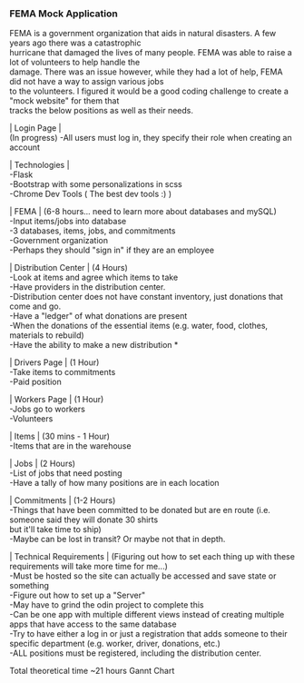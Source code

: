 ### FEMA Mock Application
<p>FEMA is a government organization that aids in natural disasters. A few years ago there was a catastrophic<br>
hurricane that damaged the lives of many people. FEMA was able to raise a lot of volunteers to help handle the<br>
damage. There was an issue however, while they had a lot of help, FEMA did not have a way to assign various jobs<br>
to the volunteers. I figured it would be a good coding challenge to create a "mock website" for them that<br> 
tracks the below positions as well as their needs.<br></p>

| Login Page  | <br> (In progress)
-All users must log in, they specify their role when creating an account <br>

| Technologies |<br>
-Flask<br>
-Bootstrap with some personalizations in scss<br>
-Chrome Dev Tools ( The best dev tools :) )<br>

| FEMA | (6-8 hours... need to learn more about databases and mySQL)<br>
-Input items/jobs into database<br>
-3 databases, items, jobs, and commitments<br>
-Government organization<br>
-Perhaps they should "sign in" if they are an employee<br>

| Distribution Center | (4 Hours)<br>
-Look at items and agree which items to take<br>
-Have providers in the distribution center. <br>
-Distribution center does not have constant inventory, just donations that come and go.<br>
-Have a "ledger" of what donations are present<br>
-When the donations of the essential items (e.g. water, food, clothes, materials to rebuild)<br>
-Have the ability to make a new distribution *<br>

| Drivers Page | (1 Hour)<br>
-Take items to commitments<br>
-Paid position<br>

| Workers Page | (1 Hour)<br>
-Jobs go to workers<br>
-Volunteers

| Items | (30 mins - 1 Hour)<br>
-Items that are in the warehouse<br>

| Jobs | (2 Hours)<br>
-List of jobs that need posting<br>
-Have a tally of how many positions are in each location<br>

| Commitments | (1-2 Hours)<br>
-Things that have been committed to be donated but are en route (i.e. someone said they will donate 30 shirts <br>but it'll take time to ship)<br>
-Maybe can be lost in transit? Or maybe not that in depth.<br>

| Technical Requirements | (Figuring out how to set each thing up with these requirements will take more time for me...)<br>
-Must be hosted so the site can actually be accessed and save state or something<br>
-Figure out how to set up a "Server"<br>
-May have to grind the odin project to complete this<br>
-Can be one app with multiple different views instead of creating multiple apps that have access to the same database<br>
-Try to have either a log in or just a registration that adds someone to their specific department (e.g. worker, driver, donations, etc.)<br>
-ALL positions must be registered, including the distribution center.<br>


Total theoretical time ~21 hours
Gannt Chart